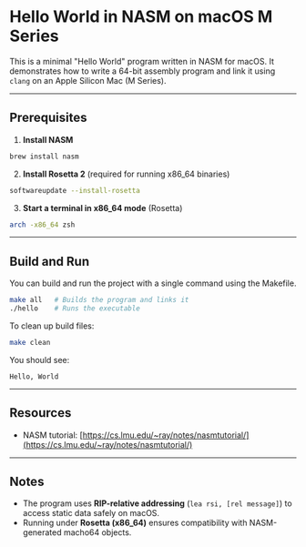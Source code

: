 # Hello World in NASM on macOS M Series

This is a minimal "Hello World" program written in NASM for macOS. It demonstrates how to write a 64-bit assembly program and link it using `clang` on an Apple Silicon Mac (M Series).

---

## Prerequisites

1. **Install NASM**

```bash
brew install nasm
```

2. **Install Rosetta 2** (required for running x86_64 binaries)

```bash
softwareupdate --install-rosetta
```

3. **Start a terminal in x86_64 mode** (Rosetta)

```bash
arch -x86_64 zsh
```

---

## Build and Run

You can build and run the project with a single command using the Makefile.

```bash
make all   # Builds the program and links it
./hello    # Runs the executable
```

To clean up build files:

```bash
make clean
```

You should see:

```
Hello, World
```

---

## Resources

* NASM tutorial: [https://cs.lmu.edu/~ray/notes/nasmtutorial/](https://cs.lmu.edu/~ray/notes/nasmtutorial/)

---

## Notes

* The program uses **RIP-relative addressing** (`lea rsi, [rel message]`) to access static data safely on macOS.
* Running under **Rosetta (x86_64)** ensures compatibility with NASM-generated macho64 objects.
